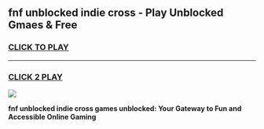 
## fnf unblocked indie cross - Play Unblocked Gmaes & Free
<h3>
<a href="https://news.freeplayer.one?title=fnf_unblocked_indie_cross&ref=23F">CLICK TO PLAY</a></h3>
<hr>

<h3>
<a href="https://news.freeplayer.one?title=fnf_unblocked_indie_cross&ref=23F">CLICK 2 PLAY</a>
  
</h3>

<a href="https://news.freeplayer.one?title=fnf_unblocked_indie_cross&ref=23F/"><img src="https://clearcache.store/games.png"></a>


**fnf unblocked indie cross games unblocked: Your Gateway to Fun and Accessible Online Gaming**

